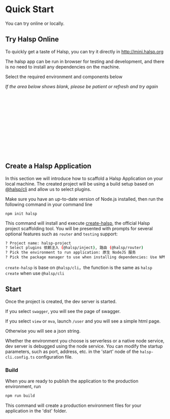 # Quick Start

You can try online or locally.

## Try Halsp Online

To quickly get a taste of Halsp, you can try it directly in <http://mini.halsp.org>

The halsp app can be run in browser for testing and development, and there is no need to install any dependencies on the machine.

Select the required environment and components below

_If the area below shows blank, please be patient or refresh and try again_

<div style="padding:20px 24px 0 20px;border:2px solid var(--c-text-accent);border-radius:4px;">
  <iframe id="iframe" width="100%" frameborder="no" scrolling="no"></iframe>
</div>

<script>
const quickstartOrigin='https://quickstart.halsp.org';

!(()=>{
  const interval =  setInterval(()=>{
    const iframe = window.document.getElementById('iframe');
    if(iframe){
      iframe.src=`${quickstartOrigin}/#/iframe?origin=${location.origin}`
      clearInterval(interval)
    }
  },200)
})()

window.addEventListener('message',(event)=>{
  if(event.origin==quickstartOrigin){
    const { height }=event.data
    window.document.getElementById('iframe').height=height;
  }
})
</script>

<br />

## Create a Halsp Application

In this section we will introduce how to scaffold a Halsp Application on your local machine. The created project will be using a build setup based on [@halsp/cli](./cli) and allow us to select plugins.

Make sure you have an up-to-date version of Node.js installed, then run the following command in your command line

```
npm init halsp
```

This command will install and execute [create-halsp](https://www.npmjs.com/package/create-halsp), the official Halsp project scaffolding tool. You will be presented with prompts for several optional features such as `router` and `testing` support:

```bash
? Project name: halsp-project
? Select plugins 依赖注入 (@halsp/inject), 路由 (@halsp/router)
? Pick the environment to run application: 原生 NodeJS 服务
? Pick the package manager to use when installing dependencies: Use NPM
```

`create-halsp` is base on `@halsp/cli`，the function is the same as `halsp create` when use `@halsp/cli`

## Start

Once the project is created, the dev server is started.

If you select `swagger`, you will see the page of swagger.

If you select `view` or `mva`, launch `/user` and you will see a simple html page.

Otherwise you will see a json string.

Whether the environment you choose is serverless or a native node service, dev server is debugged using the node service. You can modify the startup parameters, such as port, address, etc. in the 'start' node of the `halsp-cli.config.ts` configuration file.

### Build

When you are ready to publish the application to the production environment, run

```bash
npm run build
```

This command will create a production environment files for your application in the 'dist' folder.
